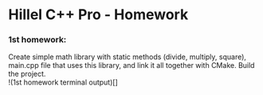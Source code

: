 # Hillel C++ Pro - Homework
### 1st homework:
Create simple math library with static methods (divide, multiply, square), main.cpp file that uses this library, and link it all together with CMake. Build the project.</br>
!(1st homework terminal output)[]
